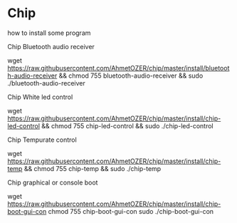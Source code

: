 # Chip
how to install some program

Chip Bluetooth audio receiver

wget https://raw.githubusercontent.com/AhmetOZER/chip/master/install/bluetooth-audio-receiver && chmod 755 bluetooth-audio-receiver && sudo ./bluetooth-audio-receiver

Chip White led control

wget https://raw.githubusercontent.com/AhmetOZER/chip/master/install/chip-led-control && chmod 755 chip-led-control && sudo ./chip-led-control

Chip Tempurate control

wget https://raw.githubusercontent.com/AhmetOZER/chip/master/install/chip-temp && chmod 755 chip-temp && sudo ./chip-temp

Chip graphical or console boot 

wget https://raw.githubusercontent.com/AhmetOZER/chip/master/install/chip-boot-gui-con
chmod 755 chip-boot-gui-con
sudo ./chip-boot-gui-con
